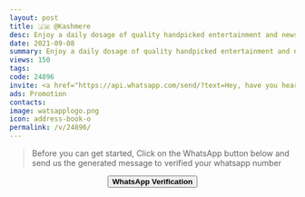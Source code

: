 ```yaml
---
layout: post
title: 🇯🇲 @Kashmere
desc: Enjoy a daily dosage of quality handpicked entertainment and news Via our WhatsApp Status updates
date: 2021-09-08
summary: Enjoy a daily dosage of quality handpicked entertainment and news Via your whatsApp status, His iD code is 24896 he is a proud member since
views: 150
tags: 
code: 24896
invite: <a href="https://api.whatsapp.com/send/?text=Hey, have you heard about this WhatsApp TV. Check out their website https://www.watsapp.tv/code and if you want to join use my code 24896 because I'm a member" class="page-scroll">Invite Friends</a>
ads: Promotion
contacts: 
image: watsapplogo.png
icon: address-book-o
permalink: /v/24896/
---
```


>Before you can get started, Click on the WhatsApp button below and send us the generated message to verified your whatsapp number
   
<center><a href="https://api.whatsapp.com/send?phone={{site.tell}}&text=ID 24896 Invited Me" class="page-scroll"><button class="btn btn-outline btn-xl" id="#signup"><strong>WhatsApp Verification</strong></button></a></center>
                            
